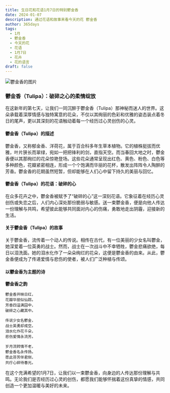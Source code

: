 ```yaml
---
title: 生日花和花语1月7日的特别鬱金香
date: 2024-01-07
description: 通过花语和故事来看今天的花 鬱金香
author: 365days
tags:
  - 1月
  - 鬱金香
  - 今天的花
  - 花语
  - 1月7日
  - 花卉
  - 花的语言
draft: false
---
```



![鬱金香的图片](https://cdn.pixabay.com/photo/2020/04/28/13/17/tulips-5104494_1280.jpg#center#center)


### 鬱金香（Tulipa）：破碎之心的柔情绽放

在这新年的第七天，让我们一同沉醉于鬱金香（Tulipa）那神秘而迷人的世界。这朵承载着深厚情感与独特寓意的花朵，不仅以其绚丽的色彩和优雅的姿态装点着冬日的尾声，更以其深刻的花语触动着每一个经历过心灵创伤的心灵。

#### 鬱金香（Tulipa）的描述

鬱金香，又称郁金香、洋荷花，属于百合科多年生草本植物。它的植株挺拔而优雅，叶片狭长而翠绿，宛如一把把锋利的剑，直指天空。而当春回大地之时，鬱金香便以其那绚烂的花朵惊艳登场。这些花朵通常呈现出红色、黄色、粉色、白色等多种颜色，花瓣紧密相连，形成一个个饱满而华丽的花杯，散发出阵阵令人陶醉的芳香。鬱金香的花期虽然短暂，但却能够在人们心中留下持久的美丽与回忆。

#### 鬱金香（Tulipa）的花语：破碎的心

在众多花卉之中，鬱金香被赋予了“破碎的心”这一深刻花语。它象征着在经历心灵创伤或失恋之后，人们内心深处那份脆弱与敏感。送一束鬱金香，便是向他人传达一份理解与共鸣，希望彼此能够共同面对内心的伤痛，勇敢地走出阴霾，迎接新的生活。

#### 关于鬱金香（Tulipa）的故事

关于鬱金香，流传着一个动人的传说。相传在古代，有一位美丽的少女名叫鬱金，她深爱着一位英勇的战士。然而，战士在一次战斗中不幸牺牲，鬱金悲痛欲绝，每日以泪洗面。她的泪水化作了一朵朵绚烂的花朵，这便是鬱金香的由来。从此，鬱金香便成为了传递爱情与悲伤的使者，被人们广泛种植与传颂。

#### 以鬱金香为主题的诗

**鬱金香之韵**

	鬱金香开映日红，  
	花瓣华丽似仙踪。  
	芳香四溢满园中，  
	破碎之心藏其中。
	
	传说少女名鬱金，  
	战士英勇却成空。  
	泪水化作花千朵，  
	悲伤爱情永流芳。
	
	岁月流转情不老，  
	鬱金香名永传扬。  
	愿此芬芳伴君侧，  
	共疗心碎待春光。

在这个充满希望的1月7日，让我们以一束鬱金香，向身边的人传达那份理解与共鸣。无论我们是否经历过心灵的创伤，都愿我们能够怀揣着这份真挚的情感，共同创造一个更加温暖与美好的未来。